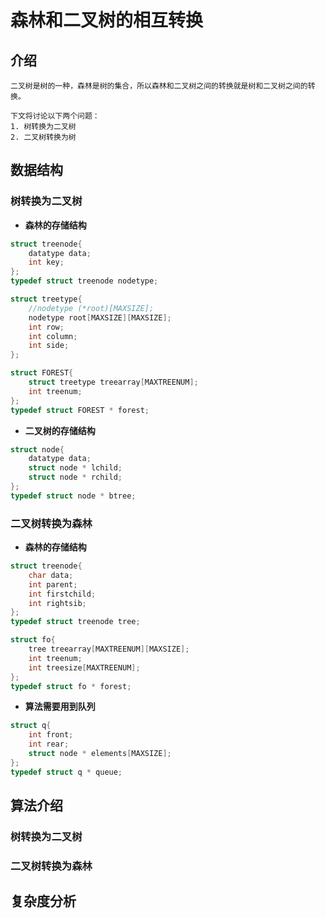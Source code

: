 # 森林和二叉树的相互转换 #

## 介绍 ##
    二叉树是树的一种，森林是树的集合，所以森林和二叉树之间的转换就是树和二叉树之间的转换。
    
    下文将讨论以下两个问题：
    1. 树转换为二叉树
    2. 二叉树转换为树
    
## 数据结构 ##
### 树转换为二叉树 ###
* **森林的存储结构**
```c
struct treenode{
	datatype data;
	int key;
};
typedef struct treenode nodetype;

struct treetype{
	//nodetype (*root)[MAXSIZE];
	nodetype root[MAXSIZE][MAXSIZE];
	int row;
	int column;
	int side;
};

struct FOREST{
	struct treetype treearray[MAXTREENUM];        
	int treenum;
};
typedef struct FOREST * forest;
```
* **二叉树的存储结构**
```c
struct node{
	datatype data;
	struct node * lchild;
	struct node * rchild;
};
typedef struct node * btree;
```


### 二叉树转换为森林 ###
* **森林的存储结构**
```c
struct treenode{
	char data;
	int parent;
	int firstchild;
	int rightsib;
};
typedef struct treenode tree;

struct fo{
	tree treearray[MAXTREENUM][MAXSIZE];
	int treenum;
	int treesize[MAXTREENUM];
};
typedef struct fo * forest;
```

* **算法需要用到队列**
```c
struct q{
	int front;
	int rear;
	struct node * elements[MAXSIZE];  
};
typedef struct q * queue;

```
    
## 算法介绍 ##
### 树转换为二叉树 ###

### 二叉树转换为森林 ###

## 复杂度分析 ##

